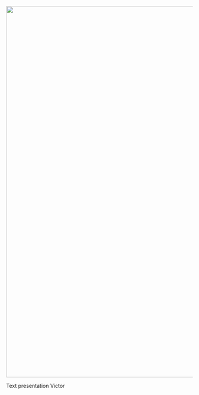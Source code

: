 <img src="https://victorcazalis.github.io/Bouirex2.JPG"  align="center" width="1000">

Text presentation Victor
